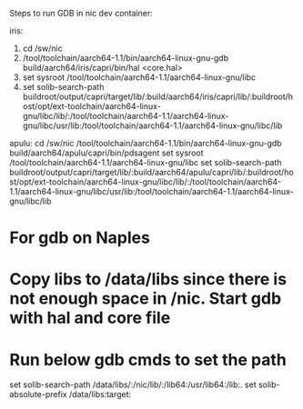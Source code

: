 Steps to run GDB in nic dev container:

iris:
1) cd /sw/nic
2) /tool/toolchain/aarch64-1.1/bin/aarch64-linux-gnu-gdb build/aarch64/iris/capri/bin/hal <core.hal>
3) set sysroot /tool/toolchain/aarch64-1.1/aarch64-linux-gnu/libc
4) set solib-search-path buildroot/output/capri/target/lib/:build/aarch64/iris/capri/lib/:buildroot/host/opt/ext-toolchain/aarch64-linux-gnu/libc/lib/:/tool/toolchain/aarch64-1.1/aarch64-linux-gnu/libc/usr/lib:/tool/toolchain/aarch64-1.1/aarch64-linux-gnu/libc/lib

apulu:
cd /sw/nic
/tool/toolchain/aarch64-1.1/bin/aarch64-linux-gnu-gdb build/aarch64/apulu/capri/bin/pdsagent <core-file>
set sysroot /tool/toolchain/aarch64-1.1/aarch64-linux-gnu/libc
set solib-search-path buildroot/output/capri/target/lib/:build/aarch64/apulu/capri/lib/:buildroot/host/opt/ext-toolchain/aarch64-linux-gnu/libc/lib/:/tool/toolchain/aarch64-1.1/aarch64-linux-gnu/libc/usr/lib:/tool/toolchain/aarch64-1.1/aarch64-linux-gnu/libc/lib

# For gdb on Naples
# Copy libs to /data/libs since there is not enough space in /nic. Start gdb with hal and core file
# Run below gdb cmds to set the path
set solib-search-path /data/libs/:/nic/lib/:/lib64:/usr/lib64:/lib:.
set solib-absolute-prefix /data/libs:target:

